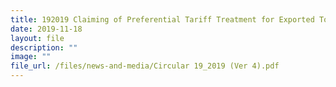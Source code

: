 ```yaml
---
title: 192019 Claiming of Preferential Tariff Treatment for Exported To EUSFTA
date: 2019-11-18
layout: file
description: ""
image: ""
file_url: /files/news-and-media/Circular 19_2019 (Ver 4).pdf
---
```


